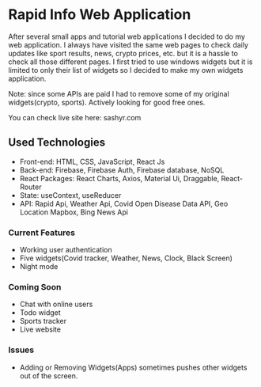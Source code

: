 # Rapid Info Web Application

After several small apps and tutorial web applications I decided to do my web application. I always have visited the same web pages to check daily updates like sport results, news, crypto prices, etc. but it is a hassle to check all those different pages. I first tried to use windows widgets but it is limited to only their list of widgets so I decided to make my own widgets application.

Note: since some APIs are paid I had to remove some of my original widgets(crypto, sports). Actively looking for good free ones.

You can check live site here: sashyr.com

## Used Technologies

- Front-end: HTML, CSS, JavaScript, React Js
- Back-end: Firebase, Firebase Auth, Firebase database, NoSQL
- React Packages: React Charts, Axios, Material Ui, Draggable, React-Router
- State: useContext, useReducer
- API: Rapid Api, Weather Api, Covid Open Disease Data API, Geo Location Mapbox, Bing News Api

### Current Features

- Working user authentication
- Five widgets(Covid tracker, Weather, News, Clock, Black Screen)
- Night mode

### Coming Soon

- Chat with online users
- Todo widget
- Sports tracker
- Live website

### Issues

- Adding or Removing Widgets(Apps) sometimes pushes other widgets out of the screen.
